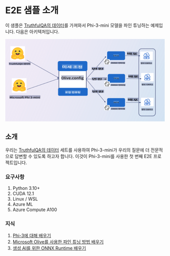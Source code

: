 # **E2E 샘플 소개**

이 샘플은 [TruthfulQA의 데이터](https://github.com/sylinrl/TruthfulQA/blob/main/TruthfulQA.csv)를 가져와서 Phi-3-mini 모델을 파인 튜닝하는 예제입니다. 다음은 아키텍처입니다.

![arch](../../../../translated_images/arch.9993118a26f2f7367f8fbd75fa2c4ed75c503905d5662dc87818f7752be17716.ko.png)

## **소개**

우리는 [TruthfulQA의 데이터](https://github.com/sylinrl/TruthfulQA/blob/main/TruthfulQA.csv) 세트를 사용하여 Phi-3-mini가 우리의 질문에 더 전문적으로 답변할 수 있도록 하고자 합니다. 이것이 Phi-3-mini를 사용한 첫 번째 E2E 프로젝트입니다.

### **요구사항**

1. Python 3.10+
2. CUDA 12.1
3. Linux / WSL
4. Azure ML
5. Azure Compute A100

### **지식**

1. [Phi-3에 대해 배우기](../01.Introduce/Phi3Family.md)
2. [Microsoft Olive를 사용한 파인 튜닝 방법 배우기](../04.Fine-tuning/FineTuning_MicrosoftOlive.md)
3. [생성 AI를 위한 ONNX Runtime 배우기](https://github.com/microsoft/onnxruntime-genai)

